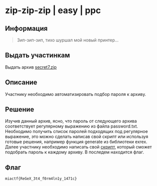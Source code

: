# zip-zip-zip | easy | ppc

## Информация

> Зип-зип-зип, тихо шуршал мой новый принтер...

## Выдать участинкам

Выдать архив [secret7.zip](public/secret7.zip)

## Описание

Участнику необходимо автоматизировать подбор пароля к архиву.

## Решение

Изучив данный архив, ясно, что пароль от следующего архива соответствует регулярному выражению из файла password.txt. Необходимо получить список паролей подходящих под регулярное выражение, это можно сделать написав свой скрипт или используя готовые решения, например функция generate из библиотеки exrex. Далее участнику необходимо написать свой [скрипт](solve/solve.py), который сможет подобрать пароль к каждому архиву. В последем находится флаг.

## Флаг

`miactf{ReGeX_3t4_f0rm4ln1y_1471c}`

